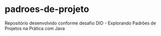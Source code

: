 # padroes-de-projeto
Repositório desenvolvido conforme desafio DIO - Explorando Padrões de Projetos na Prática com Java
